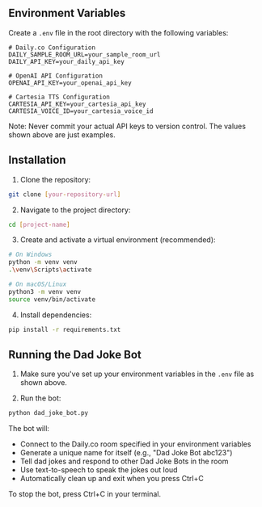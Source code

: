 ## Environment Variables

Create a `.env` file in the root directory with the following variables:

```env
# Daily.co Configuration
DAILY_SAMPLE_ROOM_URL=your_sample_room_url
DAILY_API_KEY=your_daily_api_key

# OpenAI API Configuration
OPENAI_API_KEY=your_openai_api_key

# Cartesia TTS Configuration
CARTESIA_API_KEY=your_cartesia_api_key
CARTESIA_VOICE_ID=your_cartesia_voice_id
```

Note: Never commit your actual API keys to version control. The values shown above are just examples.

## Installation

1. Clone the repository:
```bash
git clone [your-repository-url]
```

2. Navigate to the project directory:
```bash
cd [project-name]
```

3. Create and activate a virtual environment (recommended):
```bash
# On Windows
python -m venv venv
.\venv\Scripts\activate

# On macOS/Linux
python3 -m venv venv
source venv/bin/activate
```

4. Install dependencies:
```bash
pip install -r requirements.txt
```

## Running the Dad Joke Bot

1. Make sure you've set up your environment variables in the `.env` file as shown above.

2. Run the bot:
```bash
python dad_joke_bot.py
```

The bot will:
- Connect to the Daily.co room specified in your environment variables
- Generate a unique name for itself (e.g., "Dad Joke Bot abc123")
- Tell dad jokes and respond to other Dad Joke Bots in the room
- Use text-to-speech to speak the jokes out loud
- Automatically clean up and exit when you press Ctrl+C

To stop the bot, press Ctrl+C in your terminal. 